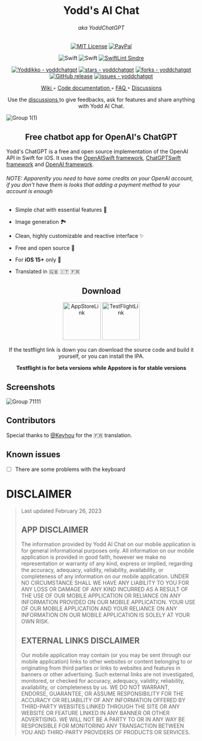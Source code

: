 <div align="center">
 
<h1>Yodd's AI Chat </h1>
<h6>aka YoddChatGPT </h6>

</div>
<div align="center">

[![MIT License](https://img.shields.io/badge/License-MIT-green.svg)](https://choosealicense.com/licenses/mit/) [![PayPal](https://img.shields.io/badge/PayPal-00457C?style=flate&logo=paypal&logoColor=white)](https://paypal.me/yoddk)
  
![Swift](https://img.shields.io/badge/iOS%20-15-green)
![Swift](https://img.shields.io/static/v1?style=flat&message=Swift&color=F05138&logo=Swift&logoColor=FFFFFF&label=)
[![SwiftLint Sindre](https://img.shields.io/badge/SwiftLint-AirBnb-hotpink.svg)](https://github.com/airbnb/swift/blob/master/Sources/AirbnbSwiftFormatTool/swiftlint.yml)

[![Yoddikko - yoddchatgpt](https://img.shields.io/static/v1?label=Yoddikko&message=yoddchatgpt&color=blue&logo=github)](https://github.com/Yoddikko/yoddchatgpt "Go to GitHub repo")
[![stars - yoddchatgpt](https://img.shields.io/github/stars/Yoddikko/yoddchatgpt?style=social)](https://github.com/Yoddikko/yoddchatgpt)
[![forks - yoddchatgpt](https://img.shields.io/github/forks/Yoddikko/yoddchatgpt?style=social)](https://github.com/Yoddikko/yoddchatgpt)
[![GitHub release](https://img.shields.io/github/release/Yoddikko/yoddchatgpt?include_prereleases=&sort=semver&color=blue)](https://github.com/Yoddikko/yoddchatgpt/releases/)
[![issues - yoddchatgpt](https://img.shields.io/github/issues/Yoddikko/yoddchatgpt)](https://github.com/Yoddikko/yoddchatgpt/issues)

<a href = "https://github.com/Yoddikko/yoddChatGPT/wiki"> Wiki </a> ◦ <a href = "https://github.com/Yoddikko/yoddChatGPT/wiki/Code-documentation"> Code documentation </a> ◦ <a href= "https://github.com/Yoddikko/yoddChatGPT/wiki/FAQ"> FAQ </a> ◦ <a href = "https://github.com/Yoddikko/yoddChatGPT/discussions"> Discussions </a>

Use the <a href = "https://github.com/Yoddikko/yoddChatGPT/discussions/categories/show-and-tell"> discussions </a> to give feedbacks, ask for features and share anything with Yodd AI Chat.

</div>

![Group 1(1)](https://user-images.githubusercontent.com/92546954/221043995-423e756e-f5ac-45fc-9506-5a948250563a.png)

<div align="center">
<h2> Free chatbot app for OpenAI's ChatGPT </h2>
</div>

Yodd's ChatGPT is a free and open source implementation of the OpenAI API in Swift for iOS.
It uses the [OpenAISwift framework](https://github.com/adamrushy/OpenAISwift), [ChatGPTSwift framework](https://github.com/alfianlosari/ChatGPTSwift) and [OpenAI framework](https://github.com/MacPaw/OpenAI).

<h6> NOTE: Apparenlty you need to have some credits on your OpenAI account, if you don't have them is looks that adding a payment method to your account is enough </h6>

 - Simple chat with essential features 💬
 
 - Image generation 🏞️

 - Clean, highly customizable and reactive interface ✨

 - Free and open source 🍃

 - For **iOS 15+** only 📱

 - Translated in 🇬🇧 🇮🇹 🇫🇷

<div align="center">

<h2> Download </h2>
 
</div>

<div align="center">

[<img alt="AppStoreLink" width="100px" src="https://user-images.githubusercontent.com/92546954/219945025-697ad2cf-3f87-451a-95e5-ac191d4f20e0.png" />](https://apps.apple.com/us/app/yoddaichat/id1672839275)
[<img alt="TestFlightLink" width="100px" src="https://user-images.githubusercontent.com/92546954/219945377-9b6c7f21-61f4-4cf9-bb8c-84cbac55f129.png" />](https://testflight.apple.com/join/YsQzO7o6)

If the testflight link is down you can download the source code and build it yourself, or you can install the IPA.

<b> Testflight is for beta versions while Appstore is for stable versions </b>
  
</div>


## Screenshots

![Group 71111](https://user-images.githubusercontent.com/92546954/222952887-0f4f22ca-0b14-4aa1-9738-f4b35a2a59b5.png)

## Contributors

Special thanks to [@Keyhou](https://github.com/Keyhou) for the 🇫🇷 translation.

## Known issues
 - [ ] There are some problems with the keyboard
 
 
# DISCLAIMER
>
>Last updated February 26, 2023
>
> ## APP DISCLAIMER
>
> The information provided by Yodd AI Chat on our mobile application is for general informational purposes only. All information on  our mobile application is provided in good faith, however we make no representation or warranty of any kind, express or implied, regarding the accuracy, adequacy, validity, reliability, availability, or completeness of any information on our mobile application. UNDER NO CIRCUMSTANCE SHALL WE HAVE ANY LIABILITY TO YOU FOR ANY LOSS OR DAMAGE OF ANY KIND INCURRED AS A RESULT OF THE USE OF OUR MOBILE APPLICATION OR RELIANCE ON ANY INFORMATION PROVIDED ON OUR MOBILE APPLICATION. YOUR USE OF OUR MOBILE APPLICATION AND YOUR RELIANCE ON ANY INFORMATION ON OUR MOBILE APPLICATION IS SOLELY AT YOUR OWN RISK.
> 
> ## EXTERNAL LINKS DISCLAIMER
> 
> Our mobile application may contain (or you may be sent through our mobile application) links to other websites or content belonging to or originating    from third parties or links to websites and features in banners or other advertising. Such external links are not investigated, monitored, or checked for accuracy, adequacy, validity, reliability, availability, or completeness by us. WE DO NOT WARRANT, ENDORSE, GUARANTEE, OR ASSUME RESPONSIBILITY FOR THE  ACCURACY OR RELIABILITY OF ANY INFORMATION OFFERED BY THIRD-PARTY WEBSITES LINKED THROUGH THE SITE OR ANY WEBSITE OR FEATURE LINKED IN ANY BANNER OR OTHER ADVERTISING. WE WILL NOT BE A PARTY TO OR IN ANY WAY BE RESPONSIBLE FOR MONITORING ANY TRANSACTION BETWEEN YOU AND THIRD-PARTY PROVIDERS OF PRODUCTS OR SERVICES.

